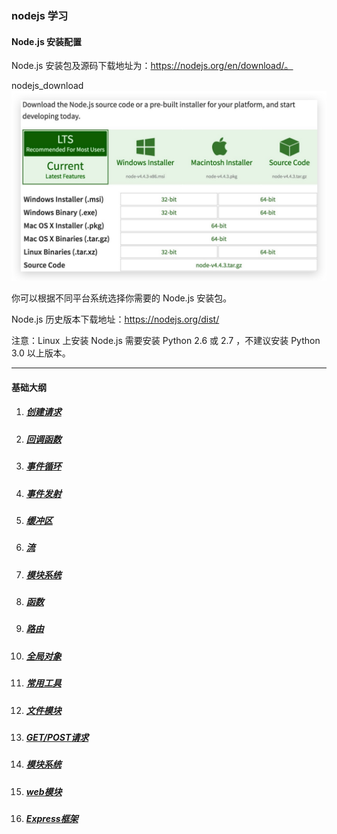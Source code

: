 ### nodejs 学习

#### Node.js 安装配置

Node.js 安装包及源码下载地址为：https://nodejs.org/en/download/。

nodejs_download
![nodejs官网下载](/src/image/nodejs-download.jpg)

你可以根据不同平台系统选择你需要的 Node.js 安装包。

Node.js 历史版本下载地址：https://nodejs.org/dist/

注意：Linux 上安装 Node.js 需要安装 Python 2.6 或 2.7 ，不建议安装 Python 3.0 以上版本。

---

#### 基础大纲

1. ##### [创建请求](/src/lesson00.server-test/require.md)

2. ##### [回调函数](/src/lesson01.callback-test/callback.md)

3. ##### [事件循环](/src/lesson02.eventloop-test/eventloop.md)

4. ##### [事件发射](/src/lesson03.eventEmitter-test/eventEmitter.md)

5. ##### [缓冲区](/src/lesson04.buffer-test/buffer.md)

6. ##### [流](/src/lesson05.stream-test/stream.md)
   
7. ##### [模块系统](/src/lesson06.modules-test/module.md)

8. ##### [函数](/src/lesson07.function-test/function.md)

9. ##### [路由](/src/lesson08.router-test/router.md)

10. ##### [全局对象](/src/lesson09.globalObject-test/globalObject.md) 

11. ##### [常用工具](/src/lesson10.util-test/util.md)

12. ##### [文件模块](/src/lesson11.fs-test/fs.md)

13. ##### [GET/POST请求](/src/lesson12.get-post-test/get-post.md)

14. ##### [模块系统](/src/lesson13.utility-module-test/utilityModule.md)

15. ##### [web模块](/src/lesson14.web-module-test/webModule.md)

16. ##### [Express框架](/src/lesson15.express-framework-test/express.md)